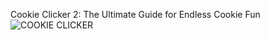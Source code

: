 Cookie Clicker 2: The Ultimate Guide for Endless Cookie Fun
![COOKIE CLICKER](https://cookieclicker.ee)
